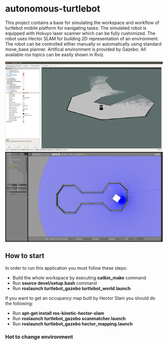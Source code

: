 # autonomous-turtlebot
This project contains a base for simulating the workspace and workflow of turtlebot mobile platform for navigating tasks.
The simulated robot is equipped with Hokuyo laser scanner which can be fully customized. The robot uses Hector SLAM for building 2D representation of an environment. The robot can be controlled either manually or automatically using standard move_base planner. Artifical environment is provided by Gazebo. All available ros topics can be easily shown in Rviz.

![Screenshot](images/rviz.png)
![Screenshot](images/gazebo.png)

## How to start

In order to run this application you must follow these steps:

* Build the whole workspace by executing **catkin_make** command
* Run **source devel/setup.bash** command
* Run **roslaunch turtlebot_gazebo turtlebot_world.launch**

If you want to get an occupancy map built by Hector Slam you should do the following:
* Run **apt-get install ros-kinetic-hector-slam** 
* Run **roslaunch turtlebot_gazebo scanmatcher.launch**
* Run **roslaunch turtlebot_gazebo hector_mapping.launch**

### Hot to change environment




